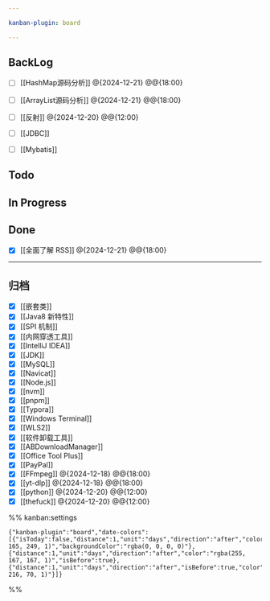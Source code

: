 ```yaml
---

kanban-plugin: board

---
```


## BackLog

- [ ] [[HashMap源码分析]] @{2024-12-21} @@{18:00}
- [ ] [[ArrayList源码分析]] @{2024-12-21} @@{18:00}
- [ ] [[反射]] @{2024-12-20} @@{12:00}
- [ ] [[JDBC]]
- [ ] [[Mybatis]]


## Todo



## In Progress



## Done

- [x] [[全面了解 RSS]] @{2024-12-21} @@{18:00}


***

## 归档

- [x] [[嵌套类]]
- [x] [[Java8 新特性]]
- [x] [[SPI 机制]]
- [x] [[内网穿透工具]]
- [x] [[IntelliJ IDEA]]
- [x] [[JDK]]
- [x] [[MySQL]]
- [x] [[Navicat]]
- [x] [[Node.js]]
- [x] [[nvm]]
- [x] [[pnpm]]
- [x] [[Typora]]
- [x] [[Windows Terminal]]
- [x] [[WLS2]]
- [x] [[软件卸载工具]]
- [x] [[ABDownloadManager]]
- [x] [[Office Tool Plus]]
- [x] [[PayPal]]
- [x] [[FFmpeg]] @{2024-12-18} @@{18:00}
- [x] [[yt-dlp]] @{2024-12-18} @@{18:00}
- [x] [[python]] @{2024-12-20} @@{12:00}
- [x] [[thefuck]] @{2024-12-20} @@{12:00}

%% kanban:settings
```
{"kanban-plugin":"board","date-colors":[{"isToday":false,"distance":1,"unit":"days","direction":"after","color":"rgba(93, 165, 249, 1)","backgroundColor":"rgba(0, 0, 0, 0)"},{"distance":1,"unit":"days","direction":"after","color":"rgba(255, 167, 167, 1)","isBefore":true},{"distance":1,"unit":"days","direction":"after","isBefore":true,"color":"rgba(70, 216, 70, 1)"}]}
```
%%